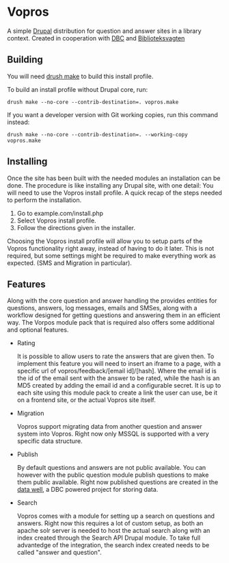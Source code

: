 Vopros
======

A simple [Drupal][] distribution for question and answer sites in a library
context. Created in cooperation with [DBC][] and [Biblioteksvagten][]

Building
--------

You will need [drush make][] to build this install profile.

To build an install profile without Drupal core, run:

    drush make --no-core --contrib-destination=. vopros.make

If you want a developer version with Git working copies, run this
command instead:

    drush make --no-core --contrib-destination=. --working-copy vopros.make

Installing
----------

Once the site has been built with the needed modules an installation can
be done. The procedure is like installing any Drupal site, with one
detail: You will need to use the Vopros install profile. A quick recap
of the steps needed to perform the installation.

1. Go to example.com/install.php
2. Select Vopros install profile.
3. Follow the directions given in the installer.

Choosing the Vopros install profile will allow you to setup parts of the
Vopros functionality right away, instead of having to do it later. This
is not required, but some settings might be required to make everything
work as expected. (SMS and Migration in particular).

Features
--------

Along with the core question and answer handling the provides entities
for questions, answers, log messages, emails and SMSes, along with a
workflow designed for getting questions and answering them in an
efficient way. The Vorpos module pack that is required also offers some
additional and optional features.

* Rating
  
  It is possible to allow users to rate the answers that are given
  then. To implement this feature you will need to insert an iframe to
  a page, with a specific url of vopros/feedback/[email id]/[hash].
  Where the email id is the id of the email sent with the answer to be
  rated, while the hash is an MD5 created by adding the email id and a
  configurable secret. It is up to each site using this module pack to
  create a link the user can use, be it on a frontend site, or the
  actual Vopros site itself.

* Migration
  
  Vopros support migrating data from another question and answer
  system into Vopros. Right now only MSSQL is supported with a very
  specific data structure.

* Publish
  
  By default questions and answers are not public available. You can
  however with the public question module publish questions to make
  them public available. Right now published questions are created in
  the [data well][], a DBC powered project for storing data.

* Search
  
  Vopros comes with a module for setting up a search on questions and
  answers. Right now this requires a lot of custom setup, as both an
  apache solr server is needed to host the actual search along with an
  index created through the Search API Drupal module. To take full
  advantedge of the integration, the search index created needs to be
  called "answer and question".

[Drupal]: http://drupal.org/
[drush make]: http://drupal.org/project/drush_make
[DBC]: http://dbc.dk
[Biblioteksvagten]: http://biblioteksvagten.dk
[data well]: http://www.dbc.dk/produkter/alfabetisk-oversigt-over-alle-produkter/databrond


